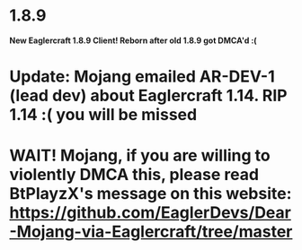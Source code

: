 # 1.8.9
**New Eaglercraft 1.8.9 Client! Reborn after old 1.8.9 got DMCA'd :(**
# Update: Mojang emailed AR-DEV-1 (lead dev) about Eaglercraft 1.14. RIP 1.14 :( you will be missed

# WAIT! Mojang, if you are willing to violently DMCA this, please read BtPlayzX's message on this website: https://github.com/EaglerDevs/Dear-Mojang-via-Eaglercraft/tree/master
